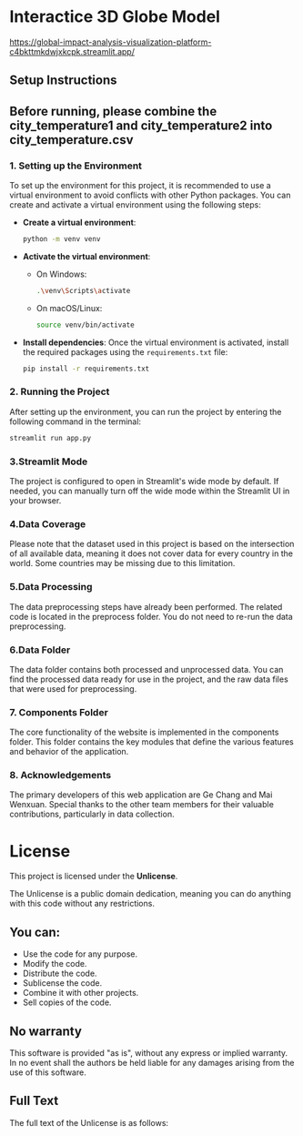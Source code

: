 # Interactice 3D Globe Model
https://global-impact-analysis-visualization-platform-c4bkttmkdwjxkcpk.streamlit.app/
## Setup Instructions
## Before running, please combine the city_temperature1 and city_temperature2 into city_temperature.csv

### 1. Setting up the Environment

To set up the environment for this project, it is recommended to use a virtual environment to avoid conflicts with other Python packages. You can create and activate a virtual environment using the following steps:

- **Create a virtual environment**:
    ```bash
    python -m venv venv
    ```

- **Activate the virtual environment**:
    - On Windows:
      ```bash
      .\venv\Scripts\activate
      ```
    - On macOS/Linux:
      ```bash
      source venv/bin/activate
      ```

- **Install dependencies**:
    Once the virtual environment is activated, install the required packages using the `requirements.txt` file:
    ```bash
    pip install -r requirements.txt
    ```

### 2. Running the Project

After setting up the environment, you can run the project by entering the following command in the terminal:

```bash
streamlit run app.py
```
### 3.Streamlit Mode

The project is configured to open in Streamlit's wide mode by default. If needed, you can manually turn off the wide mode within the Streamlit UI in your browser.

### 4.Data Coverage
Please note that the dataset used in this project is based on the intersection of all available data, meaning it does not cover data for every country in the world. Some countries may be missing due to this limitation.

### 5.Data Processing
The data preprocessing steps have already been performed. The related code is located in the preprocess folder. You do not need to re-run the data preprocessing.

### 6.Data Folder
The data folder contains both processed and unprocessed data. You can find the processed data ready for use in the project, and the raw data files that were used for preprocessing.

### 7. Components Folder
The core functionality of the website is implemented in the components folder. This folder contains the key modules that define the various features and behavior of the application.

### 8. Acknowledgements
The primary developers of this web application are Ge Chang and Mai Wenxuan.
Special thanks to the other team members for their valuable contributions, particularly in data collection.

# License

This project is licensed under the **Unlicense**. 

The Unlicense is a public domain dedication, meaning you can do anything with this code without any restrictions.

## You can:

- Use the code for any purpose.
- Modify the code.
- Distribute the code.
- Sublicense the code.
- Combine it with other projects.
- Sell copies of the code.

## No warranty

This software is provided "as is", without any express or implied warranty. In no event shall the authors be held liable for any damages arising from the use of this software.

## Full Text

The full text of the Unlicense is as follows:

